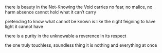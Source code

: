 there is beauty in the Not-Knowing
the Void carries no fear, no malice, no harm
absence cannot hold what it can’t carry

pretending to know what cannot be known
is like the night feigning to have light
it cannot have

there is a purity in the unknowable
a reverence in its respect

the one truly touchless, soundless thing
it is nothing and everything at once